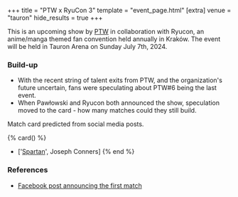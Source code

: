 +++
title = "PTW x RyuCon 3"
template = "event_page.html"
[extra]
venue = "tauron"
hide_results = true
+++

This is an upcoming show by [PTW](@/o/ptw.md) in collaboration with Ryucon, an anime/manga themed fan convention held annually in Kraków. The event will be held in Tauron Arena on Sunday July 7th, 2024.

### Build-up

* With the recent string of talent exits from PTW, and the organization's future uncertain, fans were speculating about PTW#6 being the last event.
* When Pawłowski and Ryucon both announced the show, speculation moved to the card - how many matches could they still build.

Match card predicted from social media posts.

{% card() %}
- ['[Spartan](@/w/spartan.md)', Joseph Conners]
{% end %}

### References

* [Facebook post announcing the first match](https://www.facebook.com/PrimeTimeWrestlingPL/posts/pfbid025CUsTP2nwpJkbHDNQFaCNFcWabnQ2Dm8xjbq13nZ6iAU9BRPL7e5zw8vgePgE7rEl)
